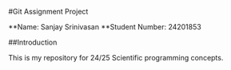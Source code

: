 #Git Assignment Project

**Name: Sanjay Srinivasan
**Student Number: 24201853

##Introduction

This is my repository for 24/25 Scientific programming concepts.
